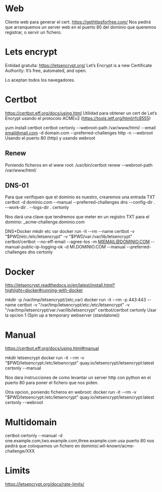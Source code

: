 # Web
Cliente web para generar el cert.
https://gethttpsforfree.com/
Nos pedirá que arranquemos un server web en el puerto 80 del dominio que queremos registrar, o servir un fichero.

# Lets encrypt
Entidad gratuita: https://letsencrypt.org/
Let’s Encrypt is a new Certificate Authority: It’s free, automated, and open.

Lo aceptan todos los navegadores.

# Certbot
https://certbot.eff.org/docs/using.html
Utilidad para obtener un cert de Let’s Encrypt usando el protocolo ACMEv2 (https://tools.ietf.org/html/rfc8555)

yum install certbot
certbot certonly --webroot-path /var/www/html/ --email email@mail.com -d domain.com --preferred-challenges http -n --webroot
Usando el puerto 80 (http) y usando webroot


## Renew

  Poniendo ficheros en el www root:
  /usr/bin/certbot renew --webroot-path /var/www/html/


## DNS-01
Para que verifiquen que el dominio es nuestro, crearemos una entrada TXT
certbot -d dominio.com --manual --preferred-challenges dns --config-dir . --work-dir . --logs-dir . certonly

Nos dará una clave que tendremos que meter en un registro TXT para el dominio:
_acme-challenge.dominio.com

DNS+Docker
mkdir etc var
docker run -it --rm --name certbot -v "$PWD/etc:/etc/letsencrypt" -v "$PWD/var:/var/lib/letsencrypt" certbot/certbot --no-eff-email --agree-tos -m MIEMAIL@DOMINIO.COM --manual-public-ip-logging-ok -d MI.DOMINIO.COM --manual --preferred-challenges dns certonly



# Docker
  http://letsencrypt.readthedocs.io/en/latest/install.html?highlight=docker#running-with-docker

  mkdir -p /var/tmp/letsencrypt/{etc,var}
  docker run -it --rm -p 443:443 --name certbot -v "/var/tmp/letsencrypt/etc:/etc/letsencrypt" -v "/var/tmp/letsencrypt/var:/var/lib/letsencrypt" certbot/certbot certonly
Usar la opcion 1 (Spin up a temporary webserver (standalone))


# Manual
  https://certbot.eff.org/docs/using.html#manual

  mkdir letsencrypt
  docker run -it --rm -v "$PWD/letsencrypt:/etc/letsencrypt" quay.io/letsencrypt/letsencrypt:latest certonly --manual

  Nos dara instrucciones de como levantar un server http con python en el puerto 80 para poner el fichero que nos piden.


  Otra opcion, poniendo ficheros en webroot:
  docker run -it --rm -v "$PWD/letsencrypt:/etc/letsencrypt" quay.io/letsencrypt/letsencrypt:latest certonly --webroot



# Multidomain
  certbot certonly --manual -d one.example.com,two.example.com,three.example.com
  usa puerto 80
  nos pedirá que coloquemos un fichero en dominio/.wll-known/acme-challenge/XXX



# Limits
https://letsencrypt.org/docs/rate-limits/
